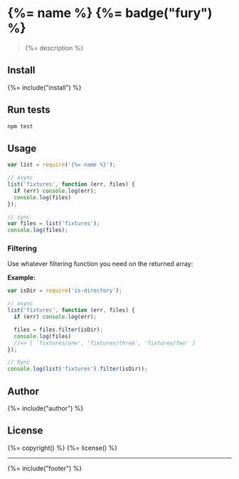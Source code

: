 # {%= name %} {%= badge("fury") %}

> {%= description %}

## Install
{%= include("install") %}

## Run tests

```bash
npm test
```

## Usage

```js
var list = require('{%= name %}');

// async
list('fixtures', function (err, files) {
  if (err) console.log(err);
  console.log(files)
});

// sync
var files = list('fixtures');
console.log(files);
```

### Filtering

Use whatever filtering function you need on the returned array:

**Example:**

```js
var isDir = require('is-directory');

// async
list('fixtures', function (err, files) {
  if (err) console.log(err);

  files = files.filter(isDir);
  console.log(files)
  //=> [ 'fixtures/one', 'fixtures/three', 'fixtures/two' ]
});

// Sync
console.log(list('fixtures').filter(isDir));
```


## Author
{%= include("author") %}

## License
{%= copyright() %}
{%= license() %}

***

{%= include("footer") %}
